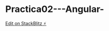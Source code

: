 # Practica02---Angular-

[Edit on StackBlitz ⚡️](https://stackblitz.com/edit/angular-parte02-181vhk)